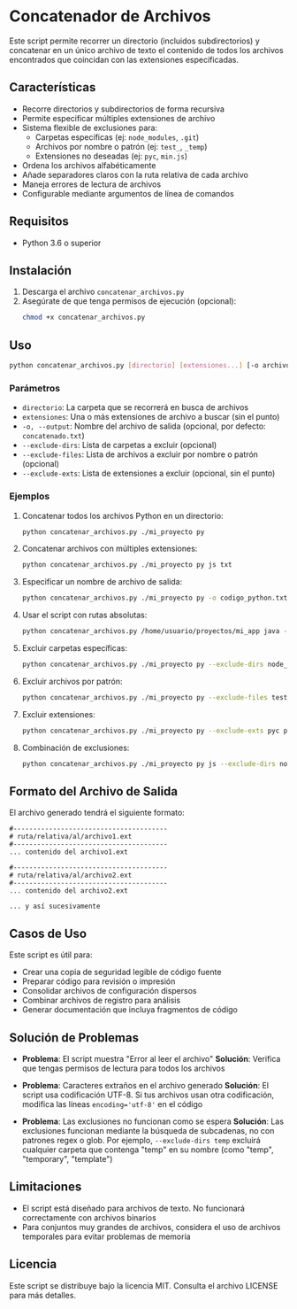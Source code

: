 # Concatenador de Archivos

Este script permite recorrer un directorio (incluidos subdirectorios) y concatenar en un único archivo de texto el contenido de todos los archivos encontrados que coincidan con las extensiones especificadas.

## Características

- Recorre directorios y subdirectorios de forma recursiva
- Permite especificar múltiples extensiones de archivo
- Sistema flexible de exclusiones para:
  - Carpetas específicas (ej: `node_modules`, `.git`)
  - Archivos por nombre o patrón (ej: `test_`, `_temp`)
  - Extensiones no deseadas (ej: `pyc`, `min.js`)
- Ordena los archivos alfabéticamente
- Añade separadores claros con la ruta relativa de cada archivo
- Maneja errores de lectura de archivos
- Configurable mediante argumentos de línea de comandos

## Requisitos

- Python 3.6 o superior

## Instalación

1. Descarga el archivo `concatenar_archivos.py`
2. Asegúrate de que tenga permisos de ejecución (opcional):
   ```bash
   chmod +x concatenar_archivos.py
   ```

## Uso

```bash
python concatenar_archivos.py [directorio] [extensiones...] [-o archivo_salida] [--exclude-dirs ...] [--exclude-files ...] [--exclude-exts ...]
```

### Parámetros

- `directorio`: La carpeta que se recorrerá en busca de archivos
- `extensiones`: Una o más extensiones de archivo a buscar (sin el punto)
- `-o, --output`: Nombre del archivo de salida (opcional, por defecto: `concatenado.txt`)
- `--exclude-dirs`: Lista de carpetas a excluir (opcional)
- `--exclude-files`: Lista de archivos a excluir por nombre o patrón (opcional)
- `--exclude-exts`: Lista de extensiones a excluir (opcional, sin el punto)

### Ejemplos

1. Concatenar todos los archivos Python en un directorio:
   ```bash
   python concatenar_archivos.py ./mi_proyecto py
   ```

2. Concatenar archivos con múltiples extensiones:
   ```bash
   python concatenar_archivos.py ./mi_proyecto py js txt
   ```

3. Especificar un nombre de archivo de salida:
   ```bash
   python concatenar_archivos.py ./mi_proyecto py -o codigo_python.txt
   ```

4. Usar el script con rutas absolutas:
   ```bash
   python concatenar_archivos.py /home/usuario/proyectos/mi_app java -o codigo_java.txt
   ```

5. Excluir carpetas específicas:
   ```bash
   python concatenar_archivos.py ./mi_proyecto py --exclude-dirs node_modules .git venv
   ```

6. Excluir archivos por patrón:
   ```bash
   python concatenar_archivos.py ./mi_proyecto py --exclude-files test_ _temp
   ```

7. Excluir extensiones:
   ```bash
   python concatenar_archivos.py ./mi_proyecto py --exclude-exts pyc pyo
   ```

8. Combinación de exclusiones:
   ```bash
   python concatenar_archivos.py ./mi_proyecto py js --exclude-dirs node_modules --exclude-files config --exclude-exts min.js
   ```

## Formato del Archivo de Salida

El archivo generado tendrá el siguiente formato:

```
#---------------------------------------
# ruta/relativa/al/archivo1.ext
#---------------------------------------
... contenido del archivo1.ext

#---------------------------------------
# ruta/relativa/al/archivo2.ext
#---------------------------------------
... contenido del archivo2.ext

... y así sucesivamente
```

## Casos de Uso

Este script es útil para:

- Crear una copia de seguridad legible de código fuente
- Preparar código para revisión o impresión
- Consolidar archivos de configuración dispersos
- Combinar archivos de registro para análisis
- Generar documentación que incluya fragmentos de código

## Solución de Problemas

- **Problema**: El script muestra "Error al leer el archivo"
  **Solución**: Verifica que tengas permisos de lectura para todos los archivos

- **Problema**: Caracteres extraños en el archivo generado
  **Solución**: El script usa codificación UTF-8. Si tus archivos usan otra codificación, modifica las líneas `encoding='utf-8'` en el código

- **Problema**: Las exclusiones no funcionan como se espera
  **Solución**: Las exclusiones funcionan mediante la búsqueda de subcadenas, no con patrones regex o glob. Por ejemplo, `--exclude-dirs temp` excluirá cualquier carpeta que contenga "temp" en su nombre (como "temp", "temporary", "template")

## Limitaciones

- El script está diseñado para archivos de texto. No funcionará correctamente con archivos binarios
- Para conjuntos muy grandes de archivos, considera el uso de archivos temporales para evitar problemas de memoria

## Licencia

Este script se distribuye bajo la licencia MIT. Consulta el archivo LICENSE para más detalles.